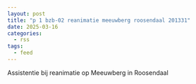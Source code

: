 ```yaml
---
layout: post
title: "p 1 bzb-02 reanimatie meeuwberg roosendaal 201331"
date: 2025-03-16
categories: 
  - rss
tags: 
  - feed
---
```


Assistentie bij reanimatie op Meeuwberg in Roosendaal
